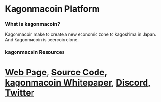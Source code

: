 Kagonmacoin Platform
==================================


### What is kagonmacoin?
Kagonmacoin make to create a new economic zone to kagoshima in Japan.
And Kagonmacoin is peercoin clone.



### kagonmacoin Resources
[Web Page](http://web.kagonmacoin.net/),
[Source Code](https://github.com/uzuracanfly/kagonmacoin-platform),
[kagonmacoin Whitepaper](http://bit.ly/kagonmacoin_wp),
[Discord](https://discord.gg/YeANaJY),
[Twitter](https://twitter.com/kagonmacoin)
=======
